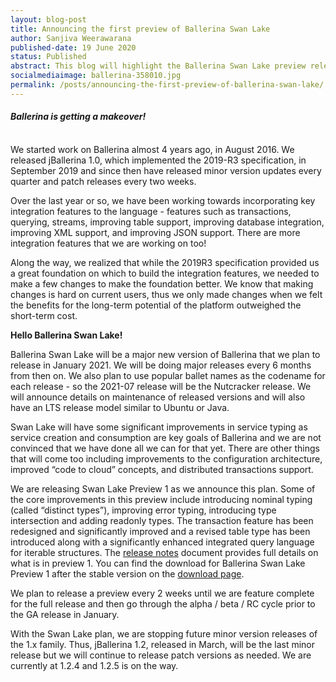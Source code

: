 ```yaml
---
layout: blog-post
title: Announcing the first preview of Ballerina Swan Lake
author: Sanjiva Weerawarana
published-date: 19 June 2020
status: Published
abstract: This blog will highlight the Ballerina Swan Lake preview release features.
socialmediaimage: ballerina-358010.jpg
permalink: /posts/announcing-the-first-preview-of-ballerina-swan-lake/
---
```


#### _Ballerina is getting a makeover!_
<br/>
We started work on Ballerina almost 4 years ago, in August 2016. We released jBallerina 1.0, which implemented the 2019-R3 specification, in September 2019 and since then have released minor version updates every quarter and patch releases every two weeks.

Over the last year or so, we have been working towards incorporating key integration features to the language - features such as transactions, querying, streams, improving table support, improving database integration, improving XML support, and improving JSON support. There are more integration features that we are working on too!

Along the way, we realized that while the 2019R3 specification provided us a great foundation on which to build the integration features, we needed to make a few changes to make the foundation better. We know that making changes is hard on current users, thus we only made changes when we felt the benefits for the long-term potential of the platform outweighed the short-term cost.

__Hello Ballerina Swan Lake!__

Ballerina Swan Lake will be a major new version of Ballerina that we plan to release in January 2021. We will be doing major releases every 6 months from then on. We also plan to use popular ballet names as the codename for each release - so the 2021-07 release will be the Nutcracker release. We will announce details on maintenance of released versions and will also have an LTS release model similar to Ubuntu or Java.

Swan Lake will have some significant improvements in service typing as service creation and consumption are key goals of Ballerina and we are not convinced that we have done all we can for that yet. There are other things that will come too including improvements to the configuration architecture, improved “code to cloud” concepts, and distributed transactions support.

We are releasing Swan Lake Preview 1 as we announce this plan. Some of the core improvements in this preview include introducing nominal typing (called “distinct types”), improving error typing, introducing type intersection and adding readonly types. The transaction feature has been redesigned and significantly improved and a revised table type has been introduced along with a significantly enhanced integrated query language for iterable structures. The [release notes](https://ballerina.io/downloads/swan-lake-release-notes/) document provides full details on what is in preview 1. You can find the download for Ballerina Swan Lake Preview 1 after the stable version on the [download page](https://ballerina.io/downloads/).

We plan to release a preview every 2 weeks until we are feature complete for the full release and then go through the alpha / beta / RC cycle prior to the GA release in January.

With the Swan Lake plan, we are stopping future minor version releases of the 1.x family. Thus, jBallerina 1.2, released in March, will be the last minor release but we will continue to release patch versions as needed. We are currently at 1.2.4 and 1.2.5 is on the way.
